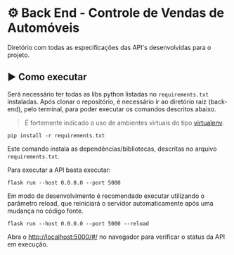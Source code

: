 # ⚙️ **Back End - Controle de Vendas de Automóveis**

Diretório com todas as especificações das API's desenvolvidas para o projeto.

## ▶️ **Como executar**

Será necessário ter todas as libs python listadas no `requirements.txt` instaladas.
Após clonar o repositório, é necessário ir ao diretório raiz (back-end), pelo terminal, para poder executar os comandos descritos abaixo.

> É fortemente indicado o uso de ambientes virtuais do tipo [virtualenv](https://virtualenv.pypa.io/en/latest/installation.html).

```
pip install -r requirements.txt
```

Este comando instala as dependências/bibliotecas, descritas no arquivo `requirements.txt`.

Para executar a API basta executar:

```
flask run --host 0.0.0.0 --port 5000
```

Em modo de desenvolvimento é recomendado executar utilizando o parâmetro reload, que reiniciará o servidor
automaticamente após uma mudança no código fonte. 

```
flask run --host 0.0.0.0 --port 5000 --reload
```

Abra o [http://localhost:5000/#/](http://localhost:5000/#/) no navegador para verificar o status da API em execução.